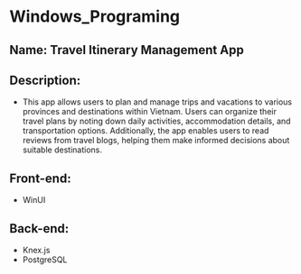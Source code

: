# Windows_Programing
## Name: Travel Itinerary Management App

## Description:
- This app allows users to plan and manage trips and vacations to various provinces and destinations within Vietnam. Users can organize their travel plans by noting down daily activities, accommodation details, and transportation options. Additionally, the app enables users to read reviews from travel blogs, helping them make informed decisions about suitable destinations.

## Front-end:
- WinUI

## Back-end:
- Knex.js
- PostgreSQL
